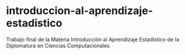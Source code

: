 # introduccion-al-aprendizaje-estadistico
 Trabajo final de la Materia Introducción al Aprendizaje Estadístico de la Diplomatura en Ciencias Computacionales
